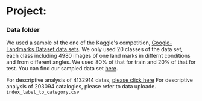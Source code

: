 # Project: 
### Data folder

We used a sample of the one of the Kaggle's competition, [Google-Landmarks Dataset data sets](https://www.kaggle.com/google/google-landmarks-dataset). 
We only used 20 classes of the data set, each class including 4980 images of one land marks in differnt conditions and from different angles. We used 80% of that for train and 20% of that for test. You can find our sampled data set [here](https://drive.google.com/open?id=1JOJ6S1OjIkYu_gqjoWhd_irL2h6fMThi).

For descriptive analysis of 4132914 datas, [please click here](https://s3.amazonaws.com/google-landmark/metadata/index.csv.)
For descriptive analysis of 203094 catalogies, please refer to data uploade. `index_label_to_category.csv`
